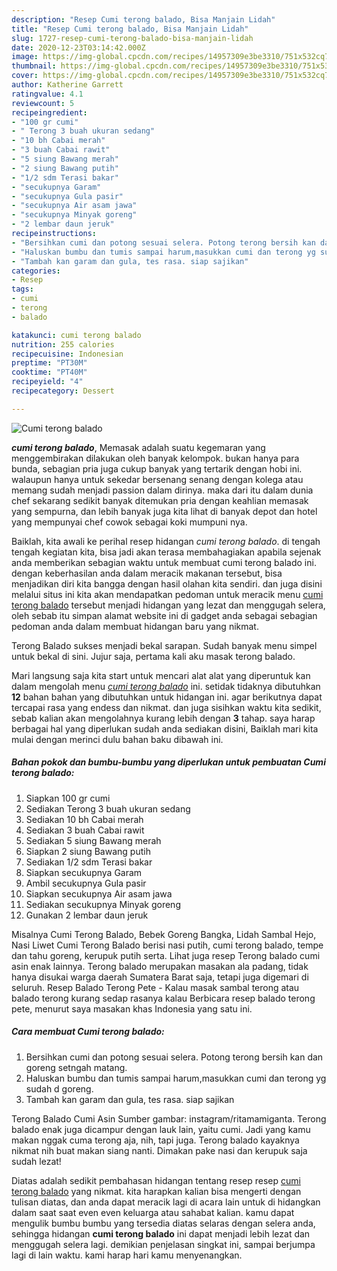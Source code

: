 ```yaml
---
description: "Resep Cumi terong balado, Bisa Manjain Lidah"
title: "Resep Cumi terong balado, Bisa Manjain Lidah"
slug: 1727-resep-cumi-terong-balado-bisa-manjain-lidah
date: 2020-12-23T03:14:42.000Z
image: https://img-global.cpcdn.com/recipes/14957309e3be3310/751x532cq70/cumi-terong-balado-foto-resep-utama.jpg
thumbnail: https://img-global.cpcdn.com/recipes/14957309e3be3310/751x532cq70/cumi-terong-balado-foto-resep-utama.jpg
cover: https://img-global.cpcdn.com/recipes/14957309e3be3310/751x532cq70/cumi-terong-balado-foto-resep-utama.jpg
author: Katherine Garrett
ratingvalue: 4.1
reviewcount: 5
recipeingredient:
- "100 gr cumi"
- " Terong 3 buah ukuran sedang"
- "10 bh Cabai merah"
- "3 buah Cabai rawit"
- "5 siung Bawang merah"
- "2 siung Bawang putih"
- "1/2 sdm Terasi bakar"
- "secukupnya Garam"
- "secukupnya Gula pasir"
- "secukupnya Air asam jawa"
- "secukupnya Minyak goreng"
- "2 lembar daun jeruk"
recipeinstructions:
- "Bersihkan cumi dan potong sesuai selera. Potong terong bersih kan dan goreng setngah matang."
- "Haluskan bumbu dan tumis sampai harum,masukkan cumi dan terong yg sudah d goreng."
- "Tambah kan garam dan gula, tes rasa. siap sajikan"
categories:
- Resep
tags:
- cumi
- terong
- balado

katakunci: cumi terong balado 
nutrition: 255 calories
recipecuisine: Indonesian
preptime: "PT30M"
cooktime: "PT40M"
recipeyield: "4"
recipecategory: Dessert

---
```



![Cumi terong balado](https://img-global.cpcdn.com/recipes/14957309e3be3310/751x532cq70/cumi-terong-balado-foto-resep-utama.jpg)

<b><i>cumi terong balado</i></b>, Memasak adalah suatu kegemaran yang menggembirakan dilakukan oleh banyak kelompok. bukan hanya para bunda, sebagian pria juga cukup banyak yang tertarik dengan hobi ini. walaupun hanya untuk sekedar bersenang senang dengan kolega atau memang sudah menjadi passion dalam dirinya. maka dari itu dalam dunia chef sekarang sedikit banyak ditemukan pria dengan keahlian memasak yang sempurna, dan lebih banyak juga kita lihat di banyak depot dan hotel yang mempunyai chef cowok sebagai koki mumpuni nya.

Baiklah, kita awali ke perihal resep hidangan <i>cumi terong balado</i>. di tengah tengah kegiatan kita, bisa jadi akan terasa membahagiakan apabila sejenak anda memberikan sebagian waktu untuk membuat cumi terong balado ini. dengan keberhasilan anda dalam meracik makanan tersebut, bisa menjadikan diri kita bangga dengan hasil olahan kita sendiri. dan juga disini melalui situs ini kita akan mendapatkan pedoman untuk meracik menu <u>cumi terong balado</u> tersebut menjadi hidangan yang lezat dan menggugah selera, oleh sebab itu simpan alamat website ini di gadget anda sebagai sebagian pedoman anda dalam membuat hidangan baru yang nikmat.

Terong Balado sukses menjadi bekal sarapan. Sudah banyak menu simpel untuk bekal di sini. Jujur saja, pertama kali aku masak terong balado.


Mari langsung saja kita start untuk mencari alat alat yang diperuntuk kan dalam mengolah menu <u><i>cumi terong balado</i></u> ini. setidak tidaknya dibutuhkan <b>12</b> bahan bahan yang dibutuhkan untuk hidangan ini. agar berikutnya dapat tercapai rasa yang endess dan nikmat. dan juga sisihkan waktu kita sedikit, sebab kalian akan mengolahnya kurang lebih dengan <b>3</b> tahap. saya harap berbagai hal yang diperlukan sudah anda sediakan disini, Baiklah mari kita mulai dengan merinci dulu bahan baku dibawah ini.

<!--inarticleads1-->

##### Bahan pokok dan bumbu-bumbu yang diperlukan untuk pembuatan Cumi terong balado:

1. Siapkan 100 gr cumi
1. Sediakan  Terong 3 buah ukuran sedang
1. Sediakan 10 bh Cabai merah
1. Sediakan 3 buah Cabai rawit
1. Sediakan 5 siung Bawang merah
1. Siapkan 2 siung Bawang putih
1. Sediakan 1/2 sdm Terasi bakar
1. Siapkan secukupnya Garam
1. Ambil secukupnya Gula pasir
1. Siapkan secukupnya Air asam jawa
1. Sediakan secukupnya Minyak goreng
1. Gunakan 2 lembar daun jeruk


Misalnya Cumi Terong Balado, Bebek Goreng Bangka, Lidah Sambal Hejo, Nasi Liwet Cumi Terong Balado berisi nasi putih, cumi terong balado, tempe dan tahu goreng, kerupuk putih serta. Lihat juga resep Terong balado cumi asin enak lainnya. Terong balado merupakan masakan ala padang, tidak hanya disukai warga daerah Sumatera Barat saja, tetapi juga digemari di seluruh. Resep Balado Terong Pete - Kalau masak sambal terong atau balado terong kurang sedap rasanya kalau Berbicara resep balado terong pete, menurut saya masakan khas Indonesia yang satu ini. 

<!--inarticleads2-->

##### Cara membuat Cumi terong balado:

1. Bersihkan cumi dan potong sesuai selera. Potong terong bersih kan dan goreng setngah matang.
1. Haluskan bumbu dan tumis sampai harum,masukkan cumi dan terong yg sudah d goreng.
1. Tambah kan garam dan gula, tes rasa. siap sajikan


Terong Balado Cumi Asin Sumber gambar: instagram/ritamamiganta. Terong balado enak juga dicampur dengan lauk lain, yaitu cumi. Jadi yang kamu makan nggak cuma terong aja, nih, tapi juga. Terong balado kayaknya nikmat nih buat makan siang nanti. Dimakan pake nasi dan kerupuk saja sudah lezat! 

Diatas adalah sedikit pembahasan hidangan tentang resep resep <u>cumi terong balado</u> yang nikmat. kita harapkan kalian bisa mengerti dengan tulisan diatas, dan anda dapat meracik lagi di acara lain untuk di hidangkan dalam saat saat even even keluarga atau sahabat kalian. kamu dapat mengulik bumbu bumbu yang tersedia diatas selaras dengan selera anda, sehingga hidangan <b>cumi terong balado</b> ini dapat menjadi lebih lezat dan menggugah selera lagi. demikian penjelasan singkat ini, sampai berjumpa lagi di lain waktu. kami harap hari kamu menyenangkan.
